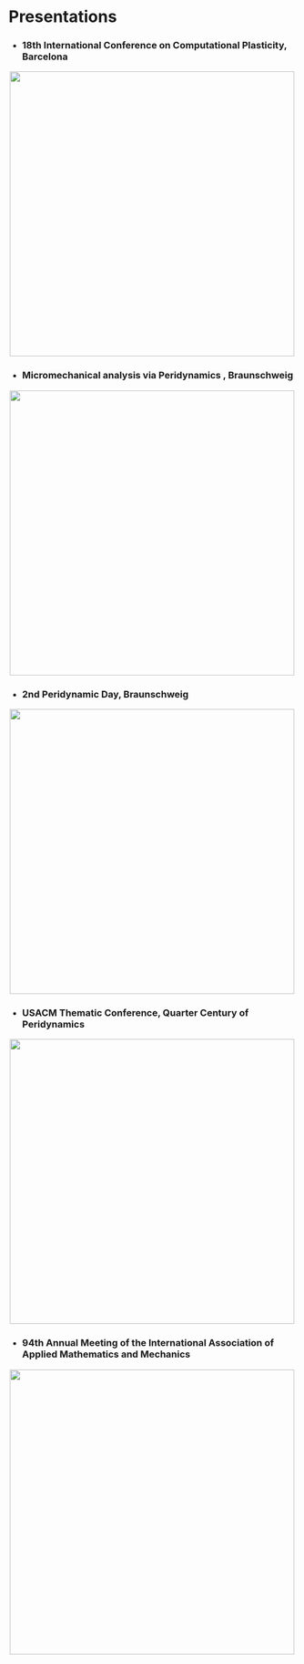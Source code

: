 # Presentations

- ### 18th International Conference on Computational Plasticity, Barcelona
<p align="center">
  <a href="https://perihub.github.io/Presentations/COMPLAS_2025"><img src="https://perihub.github.io/Presentations/COMPLAS_2025/og-image.jpg" width="500" /></a>
</p>

- ### Micromechanical analysis via Peridynamics , Braunschweig
<p align="center">
  <a href="https://perihub.github.io/Presentations/MICRO_ANALYSIS"><img src="https://perihub.github.io/Presentations/MICRO_ANALYSIS/og-image.jpg" width="500" /></a>
</p>

- ### 2nd Peridynamic Day, Braunschweig
<p align="center">
  <a href="https://perihub.github.io/Presentations/PDDAY_2024"><img src="https://perihub.github.io/Presentations/PDDAY_2024/og-image.jpg" width="500" /></a>
</p>

- ### USACM Thematic Conference, Quarter Century of Peridynamics

<p align="center">
  <a href="https://perihub.github.io/Presentations/USACM_2024"><img src="https://perihub.github.io/Presentations/USACM_2024/og-image.jpg" width="500" /></a>
</p>

- ### 94th Annual Meeting of the International Association of Applied Mathematics and Mechanics
<p align="center">
  <a href="https://perihub.github.io/Presentations/GAMM_2024"><img src="https://perihub.github.io/Presentations/GAMM_2024/og-image.jpg" width="500" /></a>
</p>